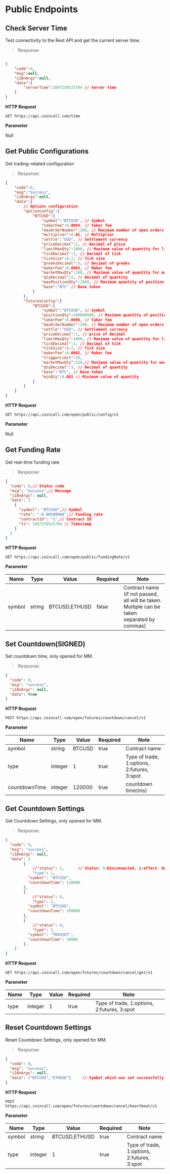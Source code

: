 # Public Endpoints

## Check Server Time

Test connectivity to the Rest API and get the current server time.

> Response:

```json

{
    "code":0,
    "msg":null,
    "i18nArgs":null,
    "data":{
        "serverTime":1687250525704 // Server time
    }
}
```

**HTTP Request**

`GET https://api.coincall.com/time`

**Parameter**

Null

## Get Public Configurations

Get trading-related configuration

> Response:

```json
{
    "code":0,
    "msg":"Success",
    "i18nArgs":null,
    "data":{
        // Options configuration
        "optionConfig":{
            "BTCUSD":{
                "symbol":"BTCUSD", // Symbol
                "takerFee":0.0004, // Taker fee
                "maxOrderNumber":200, // Maximum number of open orders
                "multiplier":0.01, // Multiplier
                "settle":"USD", // Settlement currency
                "priceDecimal":2, // Decimal of price
                "limitMaxQty":1000, // Maximum value of quantity for limit order
                "tickDecimal":1, // Decimal of tick
                "tickSize":0.1, // Tick size
                "greeksDecimal":5, // Decimal of greeks
                "makerFee":0.0003, // Maker fee
                "marketMaxQty":100, // Maximum value of quantity for market order
                "qtyDecimal":2, // Decimal of quantity
                "maxPositionQty":1000, // Maximum quantity of position
                "base":"BTC" // Base token
            }
        },
        "futuresConfig":{
            "BTCUSD":{
                "symbol":"BTCUSD", // Symbol
                "positionQty":100000000, // Maximum quantity of position
                "takerFee":0.0006, // Taker fee
                "maxOrderNumber":200, // Maximum number of open orders
                "settle":"USD", // Settlement currency
                "priceDecimal":1, // price of Decimal
                "limitMaxQty":1000, // Maximum value of quantity for limit order
                "tickDecimal":1, // Decimal of tick
                "tickSize":0.1, // Tick size
                "makerFee":0.0002, // Maker fee
                "triggerLimit":20, 
                "marketMaxQty":120,// Maximum value of quantity for market order
                "qtyDecimal":3, // Decimal of quantity
                "base":"BTC", // Base token
                "minQty":0.001 // Minimum value of quantity
            }
        }
    }
}
```


**HTTP Request**

`GET https://api.coincall.com/open/public/config/v1`

**Parameter**

Null

## Get Funding Rate

Get real-time funding rate

> Response:

```json
{
  "code": 0,// Status code
  "msg": "Success",// Message
  "i18nArgs": null,
  "data": [
    {
      "symbol": "BTCUSD",// Symbol
      "rate": "-0.00500000",// Funding rate
      "contractId": "1",// Contract ID
      "ts": 1687250525704 // Timestamp
    }
  ]
}
```

**HTTP Request**

`GET https://api.coincall.com/open/public/fundingRate/v1`

**Parameter**

Name | Type | Value | Required | Note
---- | ---- | ----- | -------- | ----
symbol | string | BTCUSD,ETHUSD | false | Contract name (if not passed, all will be taken. Multiple can be taken separated by commas)

## Set Countdown(SIGNED)

Set countdown time, only opened for MM.

> Response:

```json
{
  "code": 0,
  "msg": "success",
  "i18nArgs": null,
  "data": true
}
```

**HTTP Request**

`POST https://api.coincall.com/open/futures/countdown/cancel/v1`

**Parameter**

Name | Type | Value | Required | Note
---- | ---- | ----- | -------- | ----
symbol | string | BTCUSD | true | Contract name
type | integer | 1 | true | Type of trade, 1:options, 2:futures, 3:spot
countdownTime | integer | 120000 | true | countdown time(ms)

## Get Countdown Settings

Get Countdown Settings, only opened for MM.

> Response:

```json
{
  "code": 0,
  "msg": "success",
  "i18nArgs": null,
  "data": [
		{
			//"status": 1,      // Status: 0:Disconnected, 1:effect. Only return status=1 
			"type": 1,                      
		  "symbol": "BTCUSD",
		  "countdownTime": 120000  
		},
		{
			//"status": 0,          
			"type": 2,                      
		  "symbol": "BTCUSD",
		  "countdownTime": 100000  
		},
		{
			//"status": 0, 
			"type": 3,                      
		  "symbol": "TRXUSDT",
		  "countdownTime": 30000  
		},
	]
}
```

**HTTP Request**

`GET https://api.coincall.com/open/futures/countdown/cancel/get/v1`

**Parameter**

Name | Type | Value | Required | Note
---- | ---- | ----- | -------- | ----
type | integer | 1 | true | Type of trade, 1:options, 2:futures, 3:spot

## Reset Countdown Settings

Reset Countdown Settings, only opened for MM.

> Response:

```json
{
  "code": 0,
  "msg": "success",
  "i18nArgs": null,
  "data": ["BTCUSD","ETHUSD"]     // Symbol which was set successfully
}
```

**HTTP Request**

`POST https://api.coincall.com/open/futures/countdown/cancel/heartbeat/v1`

**Parameter**

Name | Type | Value | Required | Note
---- | ---- | ----- | -------- | ----
symbol | string | BTCUSD,ETHUSD | true | Contract name
type | integer | 1 | true | Type of trade, 1:options, 2:futures, 3:spot
